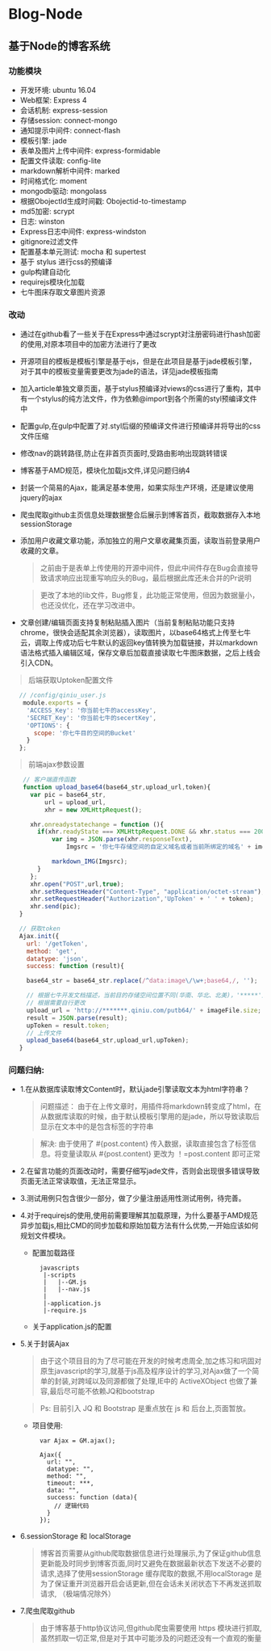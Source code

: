 # Blog-Node

## 基于Node的博客系统

###  功能模块

  * 开发环境: ubuntu 16.04
  * Web框架: Express 4
  * 会话机制: express-session
  * 存储session: connect-mongo
  * 通知提示中间件: connect-flash
  * 模板引擎: jade
  * 表单及图片上传中间件: express-formidable
  * 配置文件读取: config-lite
  * markdown解析中间件: marked
  * 时间格式化: moment
  * mongodb驱动: mongolass
  * 根据ObojectId生成时间戳: Obojectid-to-timestamp
  * md5加密: scrypt
  * 日志: winston
  * Express日志中间件: express-windston
  * gitignore过滤文件
  * 配置基本单元测试: mocha 和 supertest
  * 基于 stylus 进行css的预编译
  * gulp构建自动化
  * requirejs模块化加载
  * 七牛图床存取文章图片资源

### 改动
  * 通过在github看了一些关于在Express中通过scrypt对注册密码进行hash加密的使用,对原本项目中的加密方法进行了更改

  * 开源项目的模板是模板引擎是基于ejs，但是在此项目是基于jade模板引擎，对于其中的模板变量需要更改为jade的语法，详见jade模板指南

  * 加入article单独文章页面，基于stylus预编译对views的css进行了重构，其中有一个stylus的纯方法文件，作为依赖@import到各个所需的styl预编译文件中

  * 配置gulp,在gulp中配置了对.styl后缀的预编译文件进行预编译并将导出的css文件压缩

  * 修改nav的跳转路径,防止在非首页页面时,受路由影响出现跳转错误

  * 博客基于AMD规范，模块化加载js文件,详见问题归纳4

  * 封装一个简易的Ajax，能满足基本使用，如果实际生产环境，还是建议使用jquery的ajax

  * 爬虫爬取github主页信息处理数据整合后展示到博客首页，截取数据存入本地sessionStorage

  * 添加用户收藏文章功能，添加独立的用户文章收藏集页面，读取当前登录用户收藏的文章。
    > 之前由于是表单上传使用的开源中间件，但此中间件存在Bug会直接导致请求响应出现重写响应头的Bug，最后根据此库还未合并的Pr说明

    > 更改了本地的lib文件，Bug修复，此功能正常使用，但因为数据量小，也还没优化，还在学习改进中。

  * 文章创建/编辑页面支持复制粘贴插入图片（当前复制粘贴功能只支持chrome，很快会适配其余浏览器），读取图片，以base64格式上传至七牛云，调取上传成功后七牛默认的返回key值转换为加载链接，并以markdown语法格式插入编辑区域，保存文章后加载直接读取七牛图床数据，之后上线会引入CDN。
  > 后端获取Uptoken配置文件

   ```js
      // /config/qiniu_user.js
       module.exports = {
        'ACCESS_Key': '你当前七牛的accessKey',
        'SECRET_Key': '你当前七牛的secertKey',
        'OPTIONS': {
          scope: '你七牛目的空间的Bucket'
        }
      };
   ```
  > 前端ajax参数设置
  ```js
      // 客户端直传函数
      function upload_base64(base64_str,upload_url,token){
        var pic = base64_str,
            url = upload_url,
            xhr = new XMLHttpRequest();

        xhr.onreadystatechange = function (){
          if(xhr.readyState === XMLHttpRequest.DONE && xhr.status === 200){
              var img = JSON.parse(xhr.responseText),
                  Imgsrc = '你七牛存储空间的自定义域名或者当前所绑定的域名' + img.key;

              markdown_IMG(Imgsrc);
          }
        };
        xhr.open("POST",url,true);
        xhr.setRequestHeader("Content-Type", "application/octet-stream");
        xhr.setRequestHeader("Authorization",'UpToken' + ' ' + token);
        xhr.send(pic);
     }

     // 获取token
     Ajax.init({
       url: '/getToken',
       method: 'get',
       datatype: 'json',
       success: function (result){

       base64_str = base64_str.replace(/^data:image\/\w+;base64,/, '');

       // 根据七牛开发文档描述，当前目的存储空间位置不同(华南、华北、北美)，'*****'对应值不同
       // 根据需要自行更改
       upload_url = 'http://*******.qiniu.com/putb64/' + imageFile.size;
       result = JSON.parse(result);
       upToken = result.token;
       // 上传文件
       upload_base64(base64_str,upload_url,upToken);
     }
  ```

### 问题归纳:
  * 1.在从数据库读取博文Content时，默认jade引擎读取文本为html字符串？
    > 问题描述： 由于在上传文章时，用插件将markdown转变成了html，在从数据库读取的时候，由于默认模板引擎用的是jade，所以导致读取后显示在文本中的是包含标签的字符串

    > 解决: 由于使用了 #{post.content} 传入数据，读取直接包含了标签信息。将变量读取从
    > #{post.content} 更改为 ！=post.content 即可正常

  * 2.在留言功能的页面改动时，需要仔细写jade文件，否则会出现很多错误导致页面无法正常读取值，无法正常显示。

  * 3.测试用例只包含很少一部分，做了少量注册适用性测试用例，待完善。

  * 4.对于requirejs的使用,使用前需要理解其加载原理，为什么要基于AMD规范异步加载js,相比CMD的同步加载和原始加载方法有什么优势,一开始应该如何规划文件模块。
    * 配置加载路径
       ```
         javascripts
          |-scripts
          |   |--GM.js
          |   |--nav.js
          |
          |-application.js
          |-require.js
       ```
    * 关于application.js的配置

  * 5.关于封装Ajax
    > 由于这个项目目的为了尽可能在开发的时候考虑周全,加之练习和巩固对原生javascript的学习,就基于js高及程序设计的学习,对Ajax做了一个简单的封装,对跨域以及同源都做了处理,IE中的 ActiveXObject 也做了兼容,最后尽可能不依赖JQ和bootstrap

    >Ps: 目前引入 JQ 和 Bootstrap 是重点放在 js 和 后台上,页面暂放。

    * 项目使用:
      ```
        var Ajax = GM.ajax();

        Ajax({
          url: "",
          datatype: "",
          method: "",
          timeout: ***,
          data: "",
          success: function (data){
            // 逻辑代码
          }
        });
      ```

  * 6.sessionStorage 和 localStorage
    > 博客首页需要从github爬取数据信息进行处理展示,为了保证github信息更新能及时同步到博客页面,同时又避免在数据最新状态下发送不必要的请求,选择了使用sessionStorage 缓存爬取的数据,不用localStorage 是为了保证重开浏览器开启会话更新,但在会话未关闭状态下不再发送抓取请求,
    （极端情况除外）

  * 7.爬虫爬取github
    > 由于博客基于http协议访问,但github爬虫需要使用 https 模块进行抓取,虽然抓取一切正常,但是对于其中可能涉及的问题还没有一个直观的衡量
